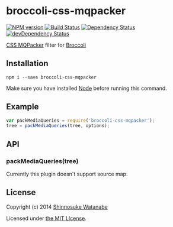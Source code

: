 # broccoli-css-mqpacker

[![NPM version](https://badge.fury.io/js/broccoli-css-mqpacker.png)](http://badge.fury.io/js/broccoli-css-mqpacker)
[![Build Status](https://travis-ci.org/shinnn/broccoli-css-mqpacker.png?branch=master)](https://travis-ci.org/shinnn/broccoli-css-mqpacker)
[![Dependency Status](https://david-dm.org/shinnn/broccoli-css-mqpacker.png)](https://david-dm.org/shinnn/broccoli-css-mqpacker)
[![devDependency Status](https://david-dm.org/shinnn/broccoli-css-mqpacker/dev-status.png)](https://david-dm.org/shinnn/broccoli-css-mqpacker#info=devDependencies)

[CSS MQPacker](https://github.com/hail2u/node-css-mqpacker) filter for [Broccoli](https://github.com/joliss/broccoli)

## Installation

```
npm i --save broccoli-css-mqpacker
```

Make sure you have installed [Node](http://nodejs.org/) before running this command.

## Example

```javascript
var packMediaQueries = require('broccoli-css-mqpacker');
tree = packMediaQueries(tree, options);
```

## API

### packMediaQueries(tree)

Currently this plugin doesn't support source map.

## License

Copyright (c) 2014 [Shinnosuke Watanabe](https://github.com/shinnn)

Licensed under [the MIT LIcense](./LICENSE).
